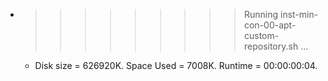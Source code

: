 * >>>>>>>>> Running inst-min-con-00-apt-custom-repository.sh ...
  * Disk size = 626920K. Space Used = 7008K. Runtime = 00:00:00:04.
